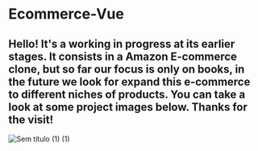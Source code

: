 # Ecommerce-Vue

## Hello! It's a working in progress at its earlier stages. It consists in a Amazon E-commerce clone, but so far our focus is only on books, in the future we look for expand this e-commerce to different niches of products. You can take a look at some project images below. Thanks for the visit!

![Sem título (1) (1)](https://user-images.githubusercontent.com/60707892/219823124-bd252c02-3ca7-451a-ba79-3507c80640c4.png)
